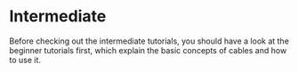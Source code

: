 # Intermediate

Before checking out the intermediate tutorials, you should have a look at the beginner tutorials first, which explain the basic concepts of cables and how to use it.